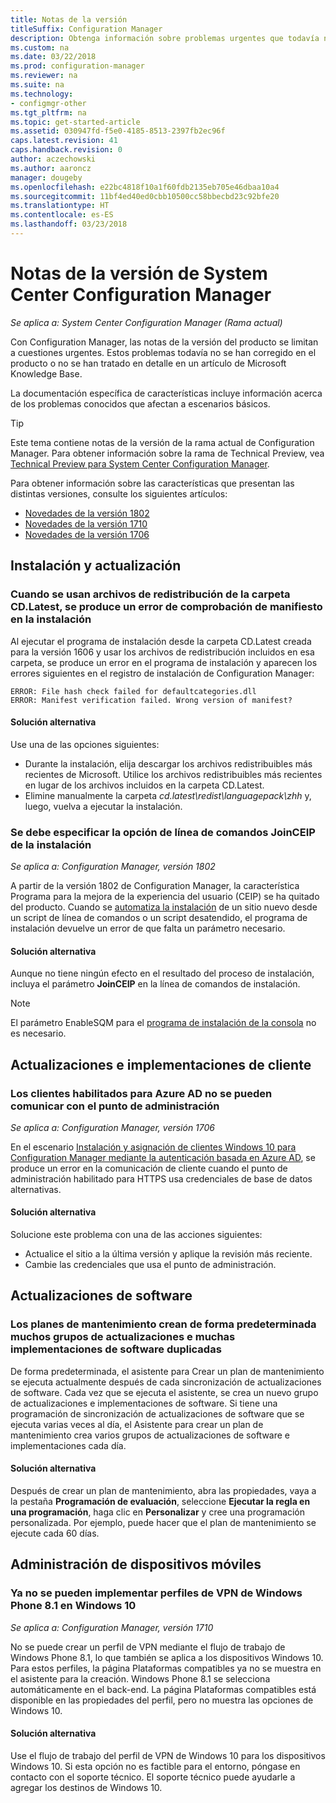 ```yaml
---
title: Notas de la versión
titleSuffix: Configuration Manager
description: Obtenga información sobre problemas urgentes que todavía no se han corregido en el producto o no se han tratado en un artículo de Microsoft Knowledge Base.
ms.custom: na
ms.date: 03/22/2018
ms.prod: configuration-manager
ms.reviewer: na
ms.suite: na
ms.technology:
- configmgr-other
ms.tgt_pltfrm: na
ms.topic: get-started-article
ms.assetid: 030947fd-f5e0-4185-8513-2397fb2ec96f
caps.latest.revision: 41
caps.handback.revision: 0
author: aczechowski
ms.author: aaroncz
manager: dougeby
ms.openlocfilehash: e22bc4818f10a1f60fdb2135eb705e46dbaa10a4
ms.sourcegitcommit: 11bf4ed40ed0cbb10500cc58bbecbd23c92bfe20
ms.translationtype: HT
ms.contentlocale: es-ES
ms.lasthandoff: 03/23/2018
---
```

# <a name="release-notes-for-system-center-configuration-manager"></a>Notas de la versión de System Center Configuration Manager

*Se aplica a: System Center Configuration Manager (Rama actual)*

Con Configuration Manager, las notas de la versión del producto se limitan a cuestiones urgentes. Estos problemas todavía no se han corregido en el producto o no se han tratado en detalle en un artículo de Microsoft Knowledge Base.  

La documentación específica de características incluye información acerca de los problemas conocidos que afectan a escenarios básicos.  

> [!TIP]  
>  Este tema contiene notas de la versión de la rama actual de Configuration Manager. Para obtener información sobre la rama de Technical Preview, vea [Technical Preview para System Center Configuration Manager](../../../../core/get-started/technical-preview.md).  

Para obtener información sobre las características que presentan las distintas versiones, consulte los siguientes artículos:
- [Novedades de la versión 1802](/sccm/core/plan-design/changes/whats-new-in-version-1802)
- [Novedades de la versión 1710](/sccm/core/plan-design/changes/whats-new-in-version-1710)
- [Novedades de la versión 1706](/sccm/core/plan-design/changes/whats-new-in-version-1706)  



## <a name="setup-and-upgrade"></a>Instalación y actualización  


### <a name="when-using-redistributable-files-from-the-cdlatest-folder-setup-fails-with-a-manifest-verification-error"></a>Cuando se usan archivos de redistribución de la carpeta CD.Latest, se produce un error de comprobación de manifiesto en la instalación
<!-- 510080, 490569  -->

Al ejecutar el programa de instalación desde la carpeta CD.Latest creada para la versión 1606 y usar los archivos de redistribución incluidos en esa carpeta, se produce un error en el programa de instalación y aparecen los errores siguientes en el registro de instalación de Configuration Manager:

  `ERROR: File hash check failed for defaultcategories.dll`  
  `ERROR: Manifest verification failed. Wrong version of manifest?`

#### <a name="workaround"></a>Solución alternativa
Use una de las opciones siguientes:
 - Durante la instalación, elija descargar los archivos redistribuibles más recientes de Microsoft. Utilice los archivos redistribuibles más recientes en lugar de los archivos incluidos en la carpeta CD.Latest.
 - Elimine manualmente la carpeta *cd.latest\redist\languagepack\zhh* y, luego, vuelva a ejecutar la instalación.


### <a name="setup-command-line-option-joinceip-must-be-specified"></a>Se debe especificar la opción de línea de comandos JoinCEIP de la instalación
<!--510806-->
*Se aplica a: Configuration Manager, versión 1802*

A partir de la versión 1802 de Configuration Manager, la característica Programa para la mejora de la experiencia del usuario (CEIP) se ha quitado del producto. Cuando se [automatiza la instalación](/sccm/core/servers/deploy/install/command-line-options-for-setup) de un sitio nuevo desde un script de línea de comandos o un script desatendido, el programa de instalación devuelve un error de que falta un parámetro necesario. 

#### <a name="workaround"></a>Solución alternativa
Aunque no tiene ningún efecto en el resultado del proceso de instalación, incluya el parámetro **JoinCEIP** en la línea de comandos de instalación.

 > [!Note]  
 > El parámetro EnableSQM para el [programa de instalación de la consola](/sccm/core/servers/deploy/install/install-consoles) no es necesario.



<!-- ## Backup and recovery  -->


## <a name="client-deployment-and-upgrade"></a>Actualizaciones e implementaciones de cliente

### <a name="azure-ad-enabled-clients-cant-communicate-with-management-point"></a>Los clientes habilitados para Azure AD no se pueden comunicar con el punto de administración
<!--501089-->
*Se aplica a: Configuration Manager, versión 1706*
<!--also fixed in 1710 HFRU-->
En el escenario [Instalación y asignación de clientes Windows 10 para Configuration Manager mediante la autenticación basada en Azure AD](/sccm/core/clients/deploy/deploy-clients-cmg-azure), se produce un error en la comunicación de cliente cuando el punto de administración habilitado para HTTPS usa credenciales de base de datos alternativas. 

#### <a name="workaround"></a>Solución alternativa
Solucione este problema con una de las acciones siguientes:
- Actualice el sitio a la última versión y aplique la revisión más reciente.
- Cambie las credenciales que usa el punto de administración.


<!-- ## Operating system deployment  -->



## <a name="software-updates"></a>Actualizaciones de software

### <a name="servicing-plans-create-many-duplicate-software-update-groups-and-deployments-by-default"></a>Los planes de mantenimiento crean de forma predeterminada muchos grupos de actualizaciones e muchas implementaciones de software duplicadas  
<!-- 474326 -->
De forma predeterminada, el asistente para Crear un plan de mantenimiento se ejecuta actualmente después de cada sincronización de actualizaciones de software. Cada vez que se ejecuta el asistente, se crea un nuevo grupo de actualizaciones e implementaciones de software. Si tiene una programación de sincronización de actualizaciones de software que se ejecuta varias veces al día, el Asistente para crear un plan de mantenimiento crea varios grupos de actualizaciones de software e implementaciones cada día.  

#### <a name="workaround"></a>Solución alternativa
 Después de crear un plan de mantenimiento, abra las propiedades, vaya a la pestaña **Programación de evaluación**, seleccione **Ejecutar la regla en una programación**, haga clic en **Personalizar** y cree una programación personalizada. Por ejemplo, puede hacer que el plan de mantenimiento se ejecute cada 60 días.  



## <a name="mobile-device-management"></a>Administración de dispositivos móviles  

### <a name="you-can-no-longer-deploy-windows-phone-81-vpn-profiles-to-windows-10"></a>Ya no se pueden implementar perfiles de VPN de Windows Phone 8.1 en Windows 10
<!-- 503274  -->
*Se aplica a: Configuration Manager, versión 1710*

No se puede crear un perfil de VPN mediante el flujo de trabajo de Windows Phone 8.1, lo que también se aplica a los dispositivos Windows 10. Para estos perfiles, la página Plataformas compatibles ya no se muestra en el asistente para la creación. Windows Phone 8.1 se selecciona automáticamente en el back-end. La página Plataformas compatibles está disponible en las propiedades del perfil, pero no muestra las opciones de Windows 10.

#### <a name="workaround"></a>Solución alternativa
 Use el flujo de trabajo del perfil de VPN de Windows 10 para los dispositivos Windows 10. Si esta opción no es factible para el entorno, póngase en contacto con el soporte técnico. El soporte técnico puede ayudarle a agregar los destinos de Windows 10.



<!-- ## Reports and monitoring    -->
<!-- ## Conditional access   -->
<!-- ## Endpoint Protection -->
